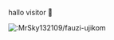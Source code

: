 hallo visitor 📸
<br>

<img src="https://count.getloli.com/get/@:MrSky132109/fauzi-ujikom" alt=":MrSky132109/fauzi-ujikom" />
